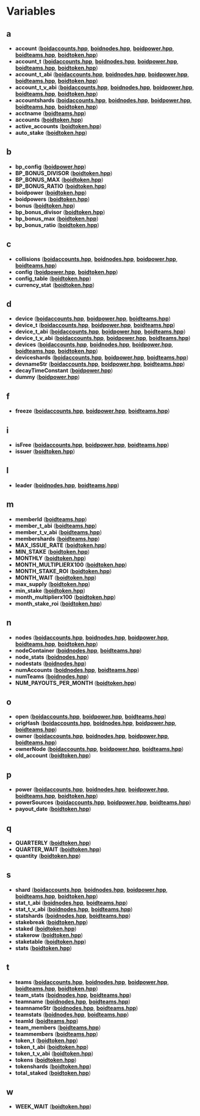 
# Variables


## a

* **account** ([**boidaccounts.hpp**](boidaccounts_8hpp.md), [**boidnodes.hpp**](boidnodes_8hpp.md), [**boidpower.hpp**](boidpower_8hpp.md), [**boidteams.hpp**](boidteams_8hpp.md), [**boidtoken.hpp**](boidtoken_8hpp.md))
* **account\_t** ([**boidaccounts.hpp**](boidaccounts_8hpp.md), [**boidnodes.hpp**](boidnodes_8hpp.md), [**boidpower.hpp**](boidpower_8hpp.md), [**boidteams.hpp**](boidteams_8hpp.md), [**boidtoken.hpp**](boidtoken_8hpp.md))
* **account\_t\_abi** ([**boidaccounts.hpp**](boidaccounts_8hpp.md), [**boidnodes.hpp**](boidnodes_8hpp.md), [**boidpower.hpp**](boidpower_8hpp.md), [**boidteams.hpp**](boidteams_8hpp.md), [**boidtoken.hpp**](boidtoken_8hpp.md))
* **account\_t\_v\_abi** ([**boidaccounts.hpp**](boidaccounts_8hpp.md), [**boidnodes.hpp**](boidnodes_8hpp.md), [**boidpower.hpp**](boidpower_8hpp.md), [**boidteams.hpp**](boidteams_8hpp.md), [**boidtoken.hpp**](boidtoken_8hpp.md))
* **accountshards** ([**boidaccounts.hpp**](boidaccounts_8hpp.md), [**boidnodes.hpp**](boidnodes_8hpp.md), [**boidpower.hpp**](boidpower_8hpp.md), [**boidteams.hpp**](boidteams_8hpp.md), [**boidtoken.hpp**](boidtoken_8hpp.md))
* **acctname** ([**boidteams.hpp**](boidteams_8hpp.md))
* **accounts** ([**boidtoken.hpp**](boidtoken_8hpp.md))
* **active\_accounts** ([**boidtoken.hpp**](boidtoken_8hpp.md))
* **auto\_stake** ([**boidtoken.hpp**](boidtoken_8hpp.md))


## b

* **bp\_config** ([**boidpower.hpp**](boidpower_8hpp.md))
* **BP\_BONUS\_DIVISOR** ([**boidtoken.hpp**](boidtoken_8hpp.md))
* **BP\_BONUS\_MAX** ([**boidtoken.hpp**](boidtoken_8hpp.md))
* **BP\_BONUS\_RATIO** ([**boidtoken.hpp**](boidtoken_8hpp.md))
* **boidpower** ([**boidtoken.hpp**](boidtoken_8hpp.md))
* **boidpowers** ([**boidtoken.hpp**](boidtoken_8hpp.md))
* **bonus** ([**boidtoken.hpp**](boidtoken_8hpp.md))
* **bp\_bonus\_divisor** ([**boidtoken.hpp**](boidtoken_8hpp.md))
* **bp\_bonus\_max** ([**boidtoken.hpp**](boidtoken_8hpp.md))
* **bp\_bonus\_ratio** ([**boidtoken.hpp**](boidtoken_8hpp.md))


## c

* **collisions** ([**boidaccounts.hpp**](boidaccounts_8hpp.md), [**boidnodes.hpp**](boidnodes_8hpp.md), [**boidpower.hpp**](boidpower_8hpp.md), [**boidteams.hpp**](boidteams_8hpp.md))
* **config** ([**boidpower.hpp**](boidpower_8hpp.md), [**boidtoken.hpp**](boidtoken_8hpp.md))
* **config\_table** ([**boidtoken.hpp**](boidtoken_8hpp.md))
* **currency\_stat** ([**boidtoken.hpp**](boidtoken_8hpp.md))


## d

* **device** ([**boidaccounts.hpp**](boidaccounts_8hpp.md), [**boidpower.hpp**](boidpower_8hpp.md), [**boidteams.hpp**](boidteams_8hpp.md))
* **device\_t** ([**boidaccounts.hpp**](boidaccounts_8hpp.md), [**boidpower.hpp**](boidpower_8hpp.md), [**boidteams.hpp**](boidteams_8hpp.md))
* **device\_t\_abi** ([**boidaccounts.hpp**](boidaccounts_8hpp.md), [**boidpower.hpp**](boidpower_8hpp.md), [**boidteams.hpp**](boidteams_8hpp.md))
* **device\_t\_v\_abi** ([**boidaccounts.hpp**](boidaccounts_8hpp.md), [**boidpower.hpp**](boidpower_8hpp.md), [**boidteams.hpp**](boidteams_8hpp.md))
* **devices** ([**boidaccounts.hpp**](boidaccounts_8hpp.md), [**boidnodes.hpp**](boidnodes_8hpp.md), [**boidpower.hpp**](boidpower_8hpp.md), [**boidteams.hpp**](boidteams_8hpp.md), [**boidtoken.hpp**](boidtoken_8hpp.md))
* **deviceshards** ([**boidaccounts.hpp**](boidaccounts_8hpp.md), [**boidpower.hpp**](boidpower_8hpp.md), [**boidteams.hpp**](boidteams_8hpp.md))
* **devnameStr** ([**boidaccounts.hpp**](boidaccounts_8hpp.md), [**boidpower.hpp**](boidpower_8hpp.md), [**boidteams.hpp**](boidteams_8hpp.md))
* **decayTimeConstant** ([**boidpower.hpp**](boidpower_8hpp.md))
* **dummy** ([**boidpower.hpp**](boidpower_8hpp.md))


## f

* **freeze** ([**boidaccounts.hpp**](boidaccounts_8hpp.md), [**boidpower.hpp**](boidpower_8hpp.md), [**boidteams.hpp**](boidteams_8hpp.md))


## i

* **isFree** ([**boidaccounts.hpp**](boidaccounts_8hpp.md), [**boidpower.hpp**](boidpower_8hpp.md), [**boidteams.hpp**](boidteams_8hpp.md))
* **issuer** ([**boidtoken.hpp**](boidtoken_8hpp.md))


## l

* **leader** ([**boidnodes.hpp**](boidnodes_8hpp.md), [**boidteams.hpp**](boidteams_8hpp.md))


## m

* **memberId** ([**boidteams.hpp**](boidteams_8hpp.md))
* **member\_t\_abi** ([**boidteams.hpp**](boidteams_8hpp.md))
* **member\_t\_v\_abi** ([**boidteams.hpp**](boidteams_8hpp.md))
* **membershards** ([**boidteams.hpp**](boidteams_8hpp.md))
* **MAX\_ISSUE\_RATE** ([**boidtoken.hpp**](boidtoken_8hpp.md))
* **MIN\_STAKE** ([**boidtoken.hpp**](boidtoken_8hpp.md))
* **MONTHLY** ([**boidtoken.hpp**](boidtoken_8hpp.md))
* **MONTH\_MULTIPLIERX100** ([**boidtoken.hpp**](boidtoken_8hpp.md))
* **MONTH\_STAKE\_ROI** ([**boidtoken.hpp**](boidtoken_8hpp.md))
* **MONTH\_WAIT** ([**boidtoken.hpp**](boidtoken_8hpp.md))
* **max\_supply** ([**boidtoken.hpp**](boidtoken_8hpp.md))
* **min\_stake** ([**boidtoken.hpp**](boidtoken_8hpp.md))
* **month\_multiplierx100** ([**boidtoken.hpp**](boidtoken_8hpp.md))
* **month\_stake\_roi** ([**boidtoken.hpp**](boidtoken_8hpp.md))


## n

* **nodes** ([**boidaccounts.hpp**](boidaccounts_8hpp.md), [**boidnodes.hpp**](boidnodes_8hpp.md), [**boidpower.hpp**](boidpower_8hpp.md), [**boidteams.hpp**](boidteams_8hpp.md), [**boidtoken.hpp**](boidtoken_8hpp.md))
* **nodeContainer** ([**boidnodes.hpp**](boidnodes_8hpp.md), [**boidteams.hpp**](boidteams_8hpp.md))
* **node\_stats** ([**boidnodes.hpp**](boidnodes_8hpp.md))
* **nodestats** ([**boidnodes.hpp**](boidnodes_8hpp.md))
* **numAccounts** ([**boidnodes.hpp**](boidnodes_8hpp.md), [**boidteams.hpp**](boidteams_8hpp.md))
* **numTeams** ([**boidnodes.hpp**](boidnodes_8hpp.md))
* **NUM\_PAYOUTS\_PER\_MONTH** ([**boidtoken.hpp**](boidtoken_8hpp.md))


## o

* **open** ([**boidaccounts.hpp**](boidaccounts_8hpp.md), [**boidpower.hpp**](boidpower_8hpp.md), [**boidteams.hpp**](boidteams_8hpp.md))
* **origHash** ([**boidaccounts.hpp**](boidaccounts_8hpp.md), [**boidnodes.hpp**](boidnodes_8hpp.md), [**boidpower.hpp**](boidpower_8hpp.md), [**boidteams.hpp**](boidteams_8hpp.md))
* **owner** ([**boidaccounts.hpp**](boidaccounts_8hpp.md), [**boidnodes.hpp**](boidnodes_8hpp.md), [**boidpower.hpp**](boidpower_8hpp.md), [**boidteams.hpp**](boidteams_8hpp.md))
* **ownerNode** ([**boidaccounts.hpp**](boidaccounts_8hpp.md), [**boidpower.hpp**](boidpower_8hpp.md), [**boidteams.hpp**](boidteams_8hpp.md))
* **old\_account** ([**boidtoken.hpp**](boidtoken_8hpp.md))


## p

* **power** ([**boidaccounts.hpp**](boidaccounts_8hpp.md), [**boidnodes.hpp**](boidnodes_8hpp.md), [**boidpower.hpp**](boidpower_8hpp.md), [**boidteams.hpp**](boidteams_8hpp.md), [**boidtoken.hpp**](boidtoken_8hpp.md))
* **powerSources** ([**boidaccounts.hpp**](boidaccounts_8hpp.md), [**boidpower.hpp**](boidpower_8hpp.md), [**boidteams.hpp**](boidteams_8hpp.md))
* **payout\_date** ([**boidtoken.hpp**](boidtoken_8hpp.md))


## q

* **QUARTERLY** ([**boidtoken.hpp**](boidtoken_8hpp.md))
* **QUARTER\_WAIT** ([**boidtoken.hpp**](boidtoken_8hpp.md))
* **quantity** ([**boidtoken.hpp**](boidtoken_8hpp.md))


## s

* **shard** ([**boidaccounts.hpp**](boidaccounts_8hpp.md), [**boidnodes.hpp**](boidnodes_8hpp.md), [**boidpower.hpp**](boidpower_8hpp.md), [**boidteams.hpp**](boidteams_8hpp.md), [**boidtoken.hpp**](boidtoken_8hpp.md))
* **stat\_t\_abi** ([**boidnodes.hpp**](boidnodes_8hpp.md), [**boidteams.hpp**](boidteams_8hpp.md))
* **stat\_t\_v\_abi** ([**boidnodes.hpp**](boidnodes_8hpp.md), [**boidteams.hpp**](boidteams_8hpp.md))
* **statshards** ([**boidnodes.hpp**](boidnodes_8hpp.md), [**boidteams.hpp**](boidteams_8hpp.md))
* **stakebreak** ([**boidtoken.hpp**](boidtoken_8hpp.md))
* **staked** ([**boidtoken.hpp**](boidtoken_8hpp.md))
* **stakerow** ([**boidtoken.hpp**](boidtoken_8hpp.md))
* **staketable** ([**boidtoken.hpp**](boidtoken_8hpp.md))
* **stats** ([**boidtoken.hpp**](boidtoken_8hpp.md))


## t

* **teams** ([**boidaccounts.hpp**](boidaccounts_8hpp.md), [**boidnodes.hpp**](boidnodes_8hpp.md), [**boidpower.hpp**](boidpower_8hpp.md), [**boidteams.hpp**](boidteams_8hpp.md), [**boidtoken.hpp**](boidtoken_8hpp.md))
* **team\_stats** ([**boidnodes.hpp**](boidnodes_8hpp.md), [**boidteams.hpp**](boidteams_8hpp.md))
* **teamname** ([**boidnodes.hpp**](boidnodes_8hpp.md), [**boidteams.hpp**](boidteams_8hpp.md))
* **teamnameStr** ([**boidnodes.hpp**](boidnodes_8hpp.md), [**boidteams.hpp**](boidteams_8hpp.md))
* **teamstats** ([**boidnodes.hpp**](boidnodes_8hpp.md), [**boidteams.hpp**](boidteams_8hpp.md))
* **teamId** ([**boidteams.hpp**](boidteams_8hpp.md))
* **team\_members** ([**boidteams.hpp**](boidteams_8hpp.md))
* **teammembers** ([**boidteams.hpp**](boidteams_8hpp.md))
* **token\_t** ([**boidtoken.hpp**](boidtoken_8hpp.md))
* **token\_t\_abi** ([**boidtoken.hpp**](boidtoken_8hpp.md))
* **token\_t\_v\_abi** ([**boidtoken.hpp**](boidtoken_8hpp.md))
* **tokens** ([**boidtoken.hpp**](boidtoken_8hpp.md))
* **tokenshards** ([**boidtoken.hpp**](boidtoken_8hpp.md))
* **total\_staked** ([**boidtoken.hpp**](boidtoken_8hpp.md))


## w

* **WEEK\_WAIT** ([**boidtoken.hpp**](boidtoken_8hpp.md))

